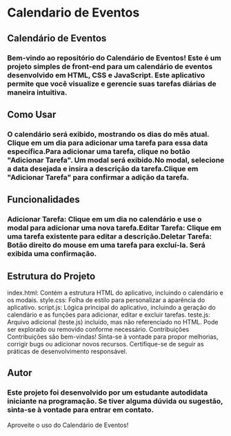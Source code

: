 
# Calendario de Eventos


## Calendário de Eventos

### Bem-vindo ao repositório do Calendário de Eventos! Este é um projeto simples de front-end para um calendário de eventos desenvolvido em HTML, CSS e JavaScript. Este aplicativo permite que você visualize e gerencie suas tarefas diárias de maneira intuitiva.

## Como Usar


### O calendário será exibido, mostrando os dias do mês atual. Clique em um dia para adicionar uma tarefa para essa data específica.Para adicionar uma tarefa, clique no botão "Adicionar Tarefa". Um modal será exibido.No modal, selecione a data desejada e insira a descrição da tarefa.Clique em "Adicionar Tarefa" para confirmar a adição da tarefa.

## Funcionalidades
### Adicionar Tarefa: Clique em um dia no calendário e use o modal para adicionar uma nova tarefa.Editar Tarefa: Clique em uma tarefa existente para editar a descrição.Deletar Tarefa: Botão direito do mouse em uma tarefa para excluí-la. Será exibida uma confirmação.

## Estrutura do Projeto

index.html: Contém a estrutura HTML do aplicativo, incluindo o calendário e os modais.
style.css: Folha de estilo para personalizar a aparência do aplicativo.
script.js: Lógica principal do aplicativo, incluindo a geração do calendário e as funções para adicionar, editar e excluir tarefas.
teste.js: Arquivo adicional (teste.js) incluído, mas não referenciado no HTML. Pode ser explorado ou removido conforme necessário.
Contribuições
Contribuições são bem-vindas! Sinta-se à vontade para propor melhorias, corrigir bugs ou adicionar novos recursos. Certifique-se de seguir as práticas de desenvolvimento responsável.

## Autor
### Este projeto foi desenvolvido por um estudante autodidata iniciante na programação. Se tiver alguma dúvida ou sugestão, sinta-se à vontade para entrar em contato.



Aproveite o uso do Calendário de Eventos!



